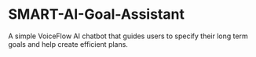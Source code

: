 # SMART-AI-Goal-Assistant
 A simple VoiceFlow AI chatbot that guides users to specify their long term goals and help create efficient plans.
